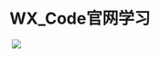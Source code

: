 # WX_Code官网学习
  <img src="https://timgsa.baidu.com/timg?image&quality=80&size=b9999_10000&sec=1526462245508&di=2e0fe7921abf6276d15d89daf9da5ce2&imgtype=0&src=http%3A%2F%2Fimg.pconline.com.cn%2Fimages%2Fupload%2Fupc%2Ftx%2Fpcdlc%2F1707%2F01%2Fc8%2F51589090_1498912403481.jpg"/>
  
